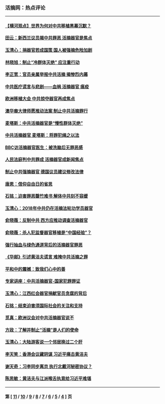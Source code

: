 ### 活摘网：热点评论
---
#### [【横河观点】世界为何对中共移植黑幕沉默？](../../pages/nf5879/n13244249.md?06170430) 
#### [田云：新西兰议员揭中共罪恶 活摘器官是焦点](../../pages/nf5879/n13070629.md?06170430) 
#### [玉清心：捐器官若成国策 国人被强摘危险加剧](../../pages/nf5879/n12802713.md?06170430) 
#### [林晓旭：制止“冷群体灭绝” 应注重行动](../../pages/nf5879/n12779736.md?06170430) 
#### [李正宽：官员亲属举报中共活摘 揭惨烈内幕](../../pages/nf5879/n12684490.md?06170430) 
#### [中共医疗谎言与悲剧——血祸 活摘器官 瘟疫](../../pages/nf5879/n12372103.md?06170430) 
#### [欧洲移植大会 中共掠夺器官再成焦点](../../pages/nf5879/n11538883.md?06170430) 
#### [澳华裔大律师愿推动法案 制止中共活摘罪行](../../pages/nf5879/n11377039.md?06170430) 
#### [麦塔斯：中共活摘器官是“慢性群体灭绝”](../../pages/nf5879/n11350529.md?06170430) 
#### [中共活摘器官 麦塔斯：将罪犯绳之以法](../../pages/nf5879/n11347973.md?06170430) 
#### [BBC访活摘器官医生：被洗脑后无罪恶感](../../pages/nf5879/n11335935.md?06170430) 
#### [人民法庭判中共罪成 活摘器官成新闻焦点](../../pages/nf5879/n11331578.md?06170430) 
#### [制止中共强摘器官 德国议员建议修改法律](../../pages/nf5879/n11249451.md?06170430) 
#### [唐恩：信仰自由日的省思](../../pages/nf5879/n11003525.md?06170430) 
#### [石铭：迫害罪恶罄竹难书  解体中共刻不容缓](../../pages/nf5879/n10942855.md?06170430) 
#### [玉清心：2018年中共仍在活摘法轮功学员器官](../../pages/nf5879/n10914646.md?06170430) 
#### [俞晓薇：反制中共 西方应推动调查活摘器官](../../pages/nf5879/n10794671.md?06170430) 
#### [俞晓薇：杀人犯监督器官移植是“中国经验”？](../../pages/nf5879/n10466427.md?06170430) 
#### [强行抽血与绿色通道背后的活摘器官罪恶](../../pages/nf5879/n10004708.md?06170430) 
#### [《华邮》引述黄洁夫谎言 难掩中共活摘之罪](../../pages/nf5879/n9642309.md?06170430) 
#### [平和中的震撼：致我们心中的善](../../pages/nf5879/n9021123.md?06170430) 
#### [专家讲座：中共活摘器官-国家犯罪罪证](../../pages/nf5879/n8828153.md?06170430) 
#### [玉清心：江西红会器官捐献官员贪腐的背后](../../pages/nf5879/n8522122.md?06170430) 
#### [石铭：结束迫害须国际社会的关注和支持](../../pages/nf5879/n8443497.md?06170430) 
#### [觅真：欧洲议会对中共活摘器官说不](../../pages/nf5879/n8337486.md?06170430) 
#### [方政：了解并制止“活摘”是人们的使命](../../pages/nf5879/n8329214.md?06170430) 
#### [玉清心：大陆游客说一个邻居换过二个肝](../../pages/nf5879/n8291404.md?06170430) 
#### [李天笑：香港会议藏阴谋 习近平痛击黄洁夫](../../pages/nf5879/n8241459.md?06170430) 
#### [谢天奇：习李同步离京 执行北戴河秘密协议？](../../pages/nf5879/n8230418.md?06170430) 
#### [陈思敏：黄洁夫与江派喉舌执意给习近平难堪](../../pages/nf5879/n8222166.md?06170430) 

---
#### 第 [ [11](./11.md?06170430) / [10](./10.md?06170430) / [9](./9.md?06170430) / [8](./8.md?06170430) / [7](./7.md?06170430) / [6](./6.md?06170430) / [5](./5.md?06170430) / [4](./4.md?06170430) ] 页
